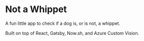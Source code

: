 # Not a Whippet

A fun little app to check if a dog is, or is not, a whippet.

Built on top of React, Gatsby, Now.sh, and Azure Custom Vision.
